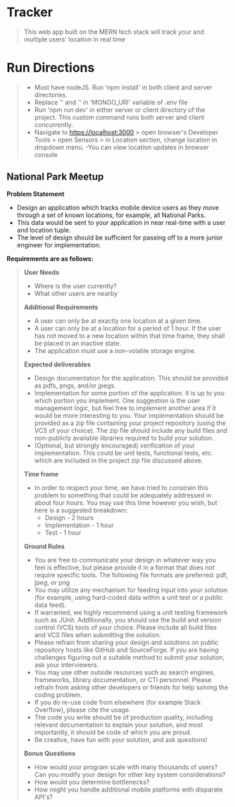 Tracker
===================================================================================================
>This web app built on the MERN tech stack will track your and multiple users' location in real time

Run Directions
==================
>- Must have nodeJS. Run 'npm install' in both client and server directories.
>- Replace '<user>' and '<password>' in 'MONGO_URI' variable of .env file
>- Run 'npm run dev' in either server or client directory of the project. This custom command runs both server and client concurrently.
>- Navigate to <https://localhost:3000> > open browser's Developer Tools > open Sensors > in Location section, change location in dropdown menu.
>  -You can view location updates in browser console

## National Park Meetup

**Problem Statement**
- Design an application which tracks mobile device users as they move through a set of known locations, for example, all National Parks.
- This data would be sent to your application in near real-time with a user and location tuple.
- The level of design should be sufficient for passing off to a more junior engineer for implementation.

**Requirements are as follows:**

>**User Needs**
>- Where is the user currently?
>- What other users are nearby
>
>**Additional Requirements**
>- A user can only be at exactly one location at a given time.
>- A user can only be at a location for a period of 1 hour. If the user has not moved to a new location within that time frame, they shall be placed in an inactive state.
>- The application must use a non-volatile storage engine.
>
>**Expected deliverables**
>- Design documentation for the application. This should be provided as pdfs, pngs, and/or jpegs.
>- Implementation for some portion of the application. It is up to you which portion you implement. One suggestion is the user management logic, but feel free to implement another area if it would be more interesting to you. Your implementation should be provided as a zip file containing your project repository (using the VCS of your choice). The zip file should include any build files and non-publicly available libraries required to build your solution.
>- (Optional, but strongly encouraged) verification of your implementation. This could be unit tests, functional tests, etc. which are included in the project zip file discussed above.
>
>**Time frame**
>- In order to respect your time, we have tried to constrain this problem to something that could be adequately addressed in about four hours. You may use this time however you wish, but here is a suggested breakdown:  
>   - Design - 2 hours
>   - Implementation - 1 hour
>   - Test - 1 hour
>
>**Ground Rules**
>- You are free to communicate your design in whatever way you feel is effective, but please provide it in a format that does not require specific tools. The following file formats are preferred: pdf, jpeg, or png
>- You may utilize any mechanism for feeding input into your solution (for example, using hard-coded data within a unit test or a public data feed).
>- If warranted, we highly recommend using a unit testing framework such as JUnit.
Additionally, you should use the build and version control (VCS) tools of your choice. Please include all build files and VCS files when submitting the solution.
>- Please refrain from sharing your design and solutions on public repository hosts like GitHub and SourceForge. If you are having challenges figuring out a suitable method to submit your solution, ask your interviewers.
>- You may use other outside resources such as search engines, frameworks, library documentation, or CTI personnel. Please refrain from asking other developers or friends for help solving the coding problem.
>- If you do re-use code from elsewhere (for example Stack Overflow), please cite the usage.
>- The code you write should be of production quality, including relevant documentation to explain your solution, and most importantly, it should be code of which you are proud.
>- Be creative, have fun with your solution, and ask questions!
>  
>**Bonus Questions**
>- How would your program scale with many thousands of users? Can you modify your design for other key system considerations?
>- How would you determine bottlenecks?
>- How might you handle additional mobile platforms with disparate API's?
